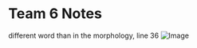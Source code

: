 # Team 6 Notes
different word than in the morphology, line 36
![Image](http://www.homermultitext.org/iipsrv?OBJ=IIP,1.0&FIF=/project/homer/pyramidal/deepzoom/hmt/e4img/2017a/e4_239.tif&RGN=0.3073,0.2515,0.04812,0.01901&wID=5000&CVT=JPEG)
